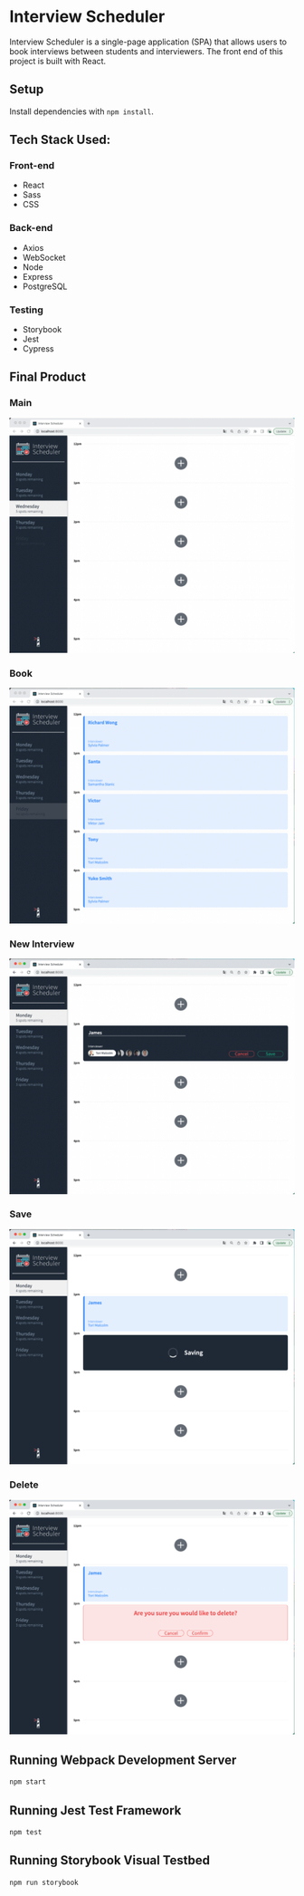 # Interview Scheduler
Interview Scheduler is a single-page application (SPA) that allows users to book interviews between students and interviewers. The front end of this project is built with React. 

## Setup

Install dependencies with `npm install`.

## Tech Stack Used:

### Front-end
- React
- Sass
- CSS

### Back-end
- Axios
- WebSocket
- Node
- Express
- PostgreSQL

### Testing
- Storybook
- Jest
- Cypress

## Final Product

### Main
!["Main page"](https://github.com/WoncheolKim/scheduler/blob/master/docs/Mainpage.png?raw=true)

### Book
!["Full booked"](https://github.com/WoncheolKim/scheduler/blob/master/docs/Mainpage_Full.png?raw=true)

### New Interview
!["New Interview"](https://github.com/WoncheolKim/scheduler/blob/master/docs/Newinterview.png?raw=true)

### Save
!["Save"](https://github.com/WoncheolKim/scheduler/blob/master/docs/Save.png?raw=true)

### Delete
!["Delete"](https://github.com/WoncheolKim/scheduler/blob/master/docs/Delete.png?raw=true)


## Running Webpack Development Server

```sh
npm start
```

## Running Jest Test Framework

```sh
npm test
```

## Running Storybook Visual Testbed

```sh
npm run storybook
```
